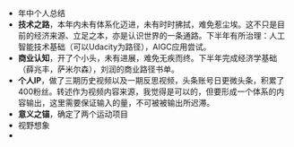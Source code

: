 - 年中个人总结
- **技术之路**，本年内未有体系化迈进，未有时时拂拭，难免惹尘埃。这不只是目前的经济来源、立足之本，亦是认识世界的一条通路。下半年有所治理：人工智能技术基础（可以Udacity为路径），AIGC应用尝试。
- **商业认知**，开了个小头，未有进展，难免无疾而终。下半年完成经济学基础（薛兆丰，萨米尔森），刘润的商业路径书单。
- **个人IP**，做了三期历史视频以及一期反思视频，头条账号日更微头条，积累了400粉丝。转述作为视频内容来源，我觉得是可以的，但要形成一个体系的内容输出，这里需要保证输入的量，不可被被输出所迟滞。
- **意义之锚**，确定了两个运动项目
- 视野想象
-